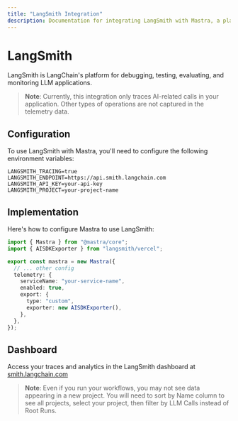 ```yaml
---
title: "LangSmith Integration"
description: Documentation for integrating LangSmith with Mastra, a platform for debugging, testing, evaluating, and monitoring LLM applications.
---
```


# LangSmith

LangSmith is LangChain's platform for debugging, testing, evaluating, and monitoring LLM applications.

> **Note**: Currently, this integration only traces AI-related calls in your application. Other types of operations are not captured in the telemetry data.

## Configuration

To use LangSmith with Mastra, you'll need to configure the following environment variables:

```env
LANGSMITH_TRACING=true
LANGSMITH_ENDPOINT=https://api.smith.langchain.com
LANGSMITH_API_KEY=your-api-key
LANGSMITH_PROJECT=your-project-name
```

## Implementation

Here's how to configure Mastra to use LangSmith:

```typescript
import { Mastra } from "@mastra/core";
import { AISDKExporter } from "langsmith/vercel";

export const mastra = new Mastra({
  // ... other config
  telemetry: {
    serviceName: "your-service-name",
    enabled: true,
    export: {
      type: "custom",
      exporter: new AISDKExporter(),
    },
  },
});
```

## Dashboard

Access your traces and analytics in the LangSmith dashboard at [smith.langchain.com](https://smith.langchain.com)

> **Note**: Even if you run your workflows, you may not see data appearing in a new project. You will need to sort by Name column to see all projects, select your project, then filter by LLM Calls instead of Root Runs.
